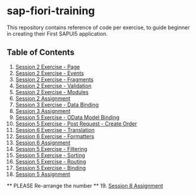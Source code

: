 # sap-fiori-training
This repository contains reference of code per exercise, to guide beginner in creating their First SAPUI5 application.

## Table of Contents
1. [Session 2 Exercise - Page](/Session2_Exercise_1.md)
2. [Session 2 Exercise - Events](/Session2_Exercise_2.md)
3. [Session 2 Exercise - Fragments](/Session2_Exercise_3.md)
4. [Session 2 Exercise - Validation](/Session2_Exercise_4.md)
5. [Session 2 Exercise - Modules](/Session2_Exercise_5.md)
6. [Session 2 Assignment](/Session2_Assignment.md)
7. [Session 3 Exercise - Data Binding](/Session3_Exercise_1.md)
8. [Session 3 Assignment](/Session3_Assignment.md)
9. [Session 5 Exercise - OData Model Binding](/Session5_Exercise_1.md)
10. [Session 5 Exercise - Post Request - Create Order](/Session5_Exercise_2.md)
11. [Session 6 Exercise - Translation](/Session6_Exercise_1.md)
12. [Session 6 Exercise - Formatters](/Session4_Exercise_2.md)
13. [Session 6 Assignment](/Session6_Assignment.md)
14. [Session 5 Exercise - Filtering](/Session5_Exercise_1.md)
15. [Session 5 Exercise - Sorting](/Session5_Exercise_2.md)
16. [Session 5 Exercise - Routing](/Session5_Exercise_3.md)
17. [Session 5 Exercise - Binding](/Session5_Exercise_4.md)
18. [Session 5 Assignment](/Session5_Assignment.md)

** PLEASE Re-arrange the number **
19. [Session 8 Assignment](/Session5_Assignment.md)
